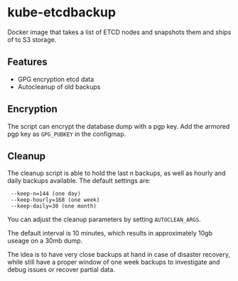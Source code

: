 # kube-etcdbackup

Docker image that takes a list of ETCD nodes and snapshots them and ships of to S3 storage.

## Features

* GPG encryption etcd data
* Autocleanup of old backups

## Encryption

The script can encrypt the database dump with a pgp key.
Add the armored pgp key as `GPG_PUBKEY` in the configmap.


## Cleanup

The cleanup script is able to hold the last n backups, as well as hourly and daily backups available.
The default settings are:
```
 --keep-n=144 (one day)
 --keep-hourly=168 (one week)
 --keep-daily=30 (one month)
```

You can adjust the cleanup parameters by setting `AUTOCLEAN_ARGS`.

The default interval is 10 minutes, which results in approximately 10gb useage on a 30mb dump. 

The idea is to have very close backups at hand in case of disaster recovery, while still have a proper
window of one week backups to investigate and debug issues or recover partial data.
